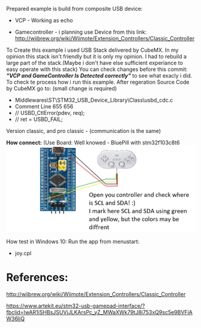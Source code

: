 Prepared example is build from composite USB device:
* VCP - Working as echo

* Gamecontroller -  i planning use Device from this link: http://wiibrew.org/wiki/Wiimote/Extension_Controllers/Classic_Controller

To Create this example i used USB Stack delivered by CubeMX. In my opinion this stack isn't friendly but it is only my opinion. I had to rebuild
a large part of the stack.(Maybe i don't have else sufficient experiance to easy operate with this stack) 
You can check changes before this commit: 
__*"VCP and GameController Is Detected correctly"*__ 
to see what exacly i did. To check te process how i run this example.
 After regeration Source Code by CubeMX go to: (small change is required)
 * Middlewares\ST\STM32_USB_Device_Library\Class\usbd_cdc.c
 * Comment Line 655 656
 * //          USBD_CtlError(pdev, req);
 * //          ret = USBD_FAIL;
 
 Version classic, and pro classic - (communication is the same)
 
**How connect:** (Use Board: Well knowed - BluePill with stm32f103c8t6
![Connections](https://github.com/trteodor/USB-Mastering-Device-and-Host-my-projects/blob/master/pictures/STM32-WiiContollerClassic%20normal%20and%20Pro%20its%20same.jpg)

How test in Windows 10:
Run the app from menustart:
* joy.cpl

# References:

http://wiibrew.org/wiki/Wiimote/Extension_Controllers/Classic_Controller


https://www.artekit.eu/stm32-usb-gamepad-interface/?fbclid=IwAR1iSHBsJSUVjJLKArsPc_yZ_MWaXWk79tJ8i753xQ9sc5e9BVFiAW36ljQ